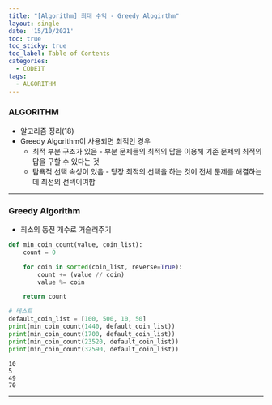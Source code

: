 ```yaml
---
title: "[Algorithm] 최대 수익 - Greedy Alogirthm"
layout: single
date: '15/10/2021'
toc: true
toc_sticky: true
toc_label: Table of Contents
categories:
  - CODEIT
tags:
  - ALGORITHM
---
```


### ALGORITHM
* 알고리즘 정리(18)
* Greedy Algorithm이 사용되면 최적인 경우
  * 최적 부분 구조가 있음 - 부분 문제들의 최적의 답을 이용해 기존 문제의 최적의 답을 구할 수 있다는 것
  * 탐욕적 선택 속성이 있음 - 당장 최적의 선택을 하는 것이 전체 문제를 해결하는 데 최선의 선택이여함

---

### Greedy Algorithm
* 최소의 동전 개수로 거슬러주기


```python
def min_coin_count(value, coin_list):
    count = 0

    for coin in sorted(coin_list, reverse=True):
        count += (value // coin)
        value %= coin

    return count

# 테스트
default_coin_list = [100, 500, 10, 50]
print(min_coin_count(1440, default_coin_list))
print(min_coin_count(1700, default_coin_list))
print(min_coin_count(23520, default_coin_list))
print(min_coin_count(32590, default_coin_list))
```

    10
    5
    49
    70

---